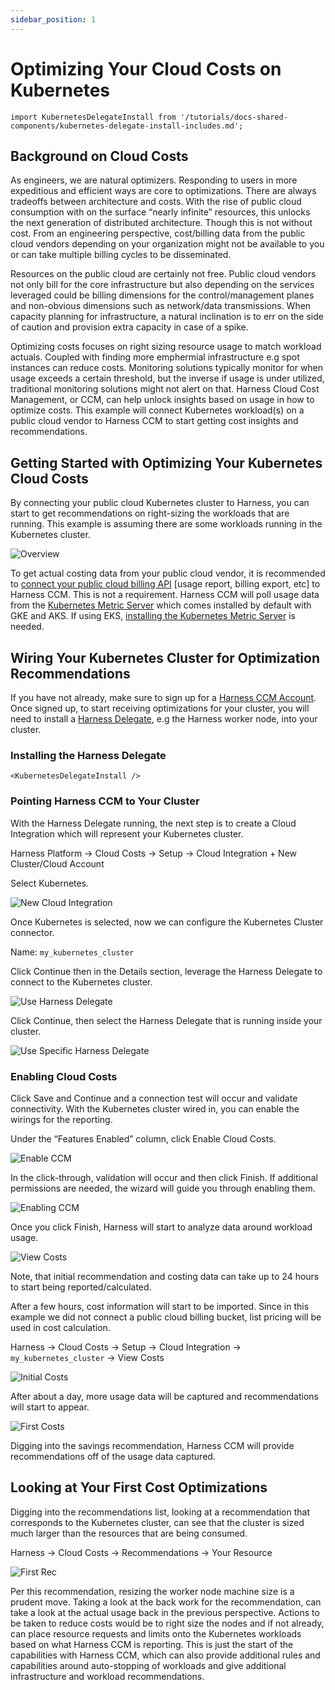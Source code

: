 ```yaml
---
sidebar_position: 1
---
```


# Optimizing Your Cloud Costs on Kubernetes

```mdx-code-block
import KubernetesDelegateInstall from '/tutorials/docs-shared-components/kubernetes-delegate-install-includes.md';
```

## Background on Cloud Costs

As engineers, we are natural optimizers. Responding to users in more expeditious and efficient ways are core to optimizations. There are always tradeoffs between architecture and costs. With the rise of public cloud consumption with on the surface “nearly infinite” resources, this unlocks the next generation of distributed architecture. Though this is not without cost. From an engineering perspective, cost/billing data from the public cloud vendors depending on your organization might not be available to you or can take multiple billing cycles to be disseminated.

Resources on the public cloud are certainly not free. Public cloud vendors not only bill for the core infrastructure but also depending on the services leveraged could be billing dimensions for the control/management planes and non-obvious dimensions such as network/data transmissions. When capacity planning for infrastructure, a natural inclination is to err on the side of caution and provision extra capacity in case of a spike.

Optimizing costs focuses on right sizing resource usage to match workload actuals. Coupled with finding more emphermial infrastructure e.g spot instances can reduce costs. Monitoring solutions typically monitor for when usage exceeds a certain threshold, but the inverse if usage is under utilized, traditional monitoring solutions might not alert on that. Harness Cloud Cost Management, or CCM, can help unlock insights based on usage in how to optimize costs. This example will connect Kubernetes workload(s) on a public cloud vendor to Harness CCM to start getting cost insights and recommendations.

## Getting Started with Optimizing Your Kubernetes Cloud Costs

By connecting your public cloud Kubernetes cluster to Harness, you can start to get recommendations on right-sizing the workloads that are running. This example is assuming there are some workloads running in the Kubernetes cluster.

![Overview](static/first-kubernetes-ccm-tutorial/overview.png)

To get actual costing data from your public cloud vendor, it is recommended to [connect your public cloud billing API](https://docs.harness.io/article/80vbt5jv0q-set-up-cost-visibility-for-aws) [usage report, billing export, etc] to Harness CCM. This is not a requirement. Harness CCM will poll usage data from the [Kubernetes Metric Server](https://github.com/kubernetes-sigs/metrics-server) which comes installed by default with GKE and AKS. If using EKS, [installing the Kubernetes Metric Server](https://docs.aws.amazon.com/eks/latest/userguide/metrics-server.html) is needed.

## Wiring Your Kubernetes Cluster for Optimization Recommendations

If you have not already, make sure to sign up for a [Harness CCM Account](https://app.harness.io/auth/#/signup/?module=ci&?utm_source=Marketing&utm_medium=atlassian-marketplace&utm_campaign=atlassian-marketplace-ci-tile&utm_content=Free-trial). Once signed up, to start receiving optimizations for your cluster, you will need to install a [Harness Delegate](https://docs.harness.io/article/2k7lnc7lvl-delegates-overview), e.g the Harness worker node, into your cluster.

### Installing the Harness Delegate

```mdx-code-block
<KubernetesDelegateInstall />
```

### Pointing Harness CCM to Your Cluster

With the Harness Delegate running, the next step is to create a Cloud Integration which will represent your Kubernetes cluster.

Harness Platform -> Cloud Costs -> Setup -> Cloud Integration + New Cluster/Cloud Account

Select Kubernetes.

![New Cloud Integration](static/first-kubernetes-ccm-tutorial/new_cloud_int.png)

Once Kubernetes is selected, now we can configure the Kubernetes Cluster connector.

Name: `my_kubernetes_cluster`

Click Continue then in the Details section, leverage the Harness Delegate to connect to the Kubernetes cluster.

![Use Harness Delegate](static/first-kubernetes-ccm-tutorial/new_cloud_int.png)

Click Continue, then select the Harness Delegate that is running inside your cluster.

![Use Specific Harness Delegate](static/first-kubernetes-ccm-tutorial/use_delegate.png)

### Enabling Cloud Costs

Click Save and Continue and a connection test will occur and validate connectivity. With the Kubernetes cluster wired in, you can enable the wirings for the reporting.

Under the “Features Enabled” column, click Enable Cloud Costs.

![Enable CCM](static/first-kubernetes-ccm-tutorial/enable_ccm.png)

In the click-through, validation will occur and then click Finish. If additional permissions are needed, the wizard will guide you through enabling them.

![Enabling CCM](static/first-kubernetes-ccm-tutorial/enabling_ccm.png)

Once you click Finish, Harness will start to analyze data around workload usage.

![View Costs](static/first-kubernetes-ccm-tutorial/view_costs.png)

Note, that initial recommendation and costing data can take up to 24 hours to start being reported/calculated.

After a few hours, cost information will start to be imported. Since in this example we did not connect a public cloud billing bucket, list pricing will be used in cost calculation.

Harness -> Cloud Costs -> Setup -> Cloud Integration -> `my_kubernetes_cluster` -> View Costs

![Initial Costs](static/first-kubernetes-ccm-tutorial/init_costs.png)

After about a day, more usage data will be captured and recommendations will start to appear.

![First Costs](static/first-kubernetes-ccm-tutorial/first_costs.png)

Digging into the savings recommendation, Harness CCM will provide recommendations off of the usage data captured.

## Looking at Your First Cost Optimizations

Digging into the recommendations list, looking at a recommendation that corresponds to the Kubernetes cluster, can see that the cluster is sized much larger than the resources that are being consumed.

Harness -> Cloud Costs -> Recommendations -> Your Resource

![First Rec](static/first-kubernetes-ccm-tutorial/first_rec.png)

Per this recommendation, resizing the worker node machine size is a prudent move. Taking a look at the back work for the recommendation, can take a look at the actual usage back in the previous perspective. Actions to be taken to reduce costs would be to right size the nodes and if not already, can place resource requests and limits onto the Kubernetes workloads based on what Harness CCM is reporting. This is just the start of the capabilities with Harness CCM, which can also provide additional rules and capabilities around auto-stopping of workloads and give additional infrastructure and workload recommendations.

